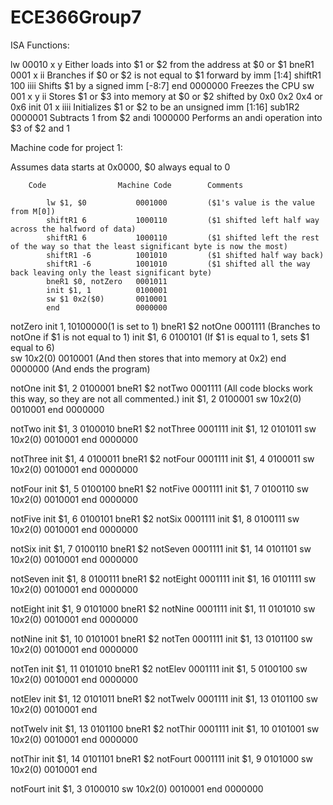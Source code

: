 # ECE366Group7
ISA Functions:

lw        00010 x y		Either loads into $1 or $2 from the address at $0 or $1
bneR1     0001 x ii    	Branches if $0 or $2 is not equal to $1 forward by imm [1:4]
shiftR1   100 iiii    	Shifts $1 by a signed imm [-8:7]
end       0000000     	Freezes the CPU
sw        001 x y ii  	Stores $1 or $3 into memory at $0 or $2 shifted by 0x0 0x2 0x4 or 0x6
init      01 x iiii   	Initializes $1 or $2 to be an unsigned imm [1:16]
sub1R2    0000001     	Subtracts 1 from $2
andi      1000000     	Performs an andi operation into $3 of $2 and 1

Machine code for project 1:

Assumes data starts at 0x0000, $0 always equal to 0

		Code				Machine Code		Comments

			lw $1, $0			0001000			($1's value is the value from M[0])
			shiftR1 6			1000110			($1 shifted left half way across the halfword of data)
			shiftR1 6			1000110			($1 shifted left the rest of the way so that the least significant byte is now the most)
			shiftR1 -6			1001010			($1 shifted half way back)
			shiftR1 -6			1001010			($1 shifted all the way back leaving only the least significant byte)
			bneR1 $0, notZero	0001011
			init $1, 1			0100001	
			sw $1 0x2($0)		0010001
			end					0000000
			
notZero		init $1, 1			0100000			($1 is set to 1)
			bneR1 $2 notOne		0001111			(Branches to notOne if $1 is not equal to 1)
			init $1, 6			0100101			(If $1 is equal to 1, sets $1 equal to 6)	
			sw $1 0x2($0)		0010001			(And then stores that into memory at 0x2)
			end					0000000			(And ends the program)
			
notOne		init $1, 2			0100001
			bneR1 $2 notTwo		0001111			(All code blocks work this way, so they are not all commented.)
			init $1, 2			0100001	
			sw $1 0x2($0)		0010001
			end					0000000
				
notTwo		init $1, 3			0100010
			bneR1 $2 notThree	0001111
			init $1, 12			0101011
			sw $1 0x2($0)		0010001
			end					0000000
			
notThree	init $1, 4			0100011
			bneR1 $2 notFour	0001111
			init $1, 4			0100011
			sw $1 0x2($0)		0010001
			end					0000000
			
notFour		init $1, 5			0100100
			bneR1 $2 notFive	0001111
			init $1, 7			0100110
			sw $1 0x2($0)		0010001
			end					0000000
				
notFive		init $1, 6			0100101
			bneR1 $2 notSix		0001111
			init $1, 8			0100111
			sw $1 0x2($0)		0010001
			end					0000000
			
notSix		init $1, 7			0100110
			bneR1 $2 notSeven	0001111
			init $1, 14			0101101
			sw $1 0x2($0)		0010001
			end					0000000
			
notSeven	init $1, 8			0100111
			bneR1 $2 notEight	0001111
			init $1, 16			0101111	
			sw $1 0x2($0)		0010001
			end					0000000
			
notEight	init $1, 9			0101000
			bneR1 $2 notNine	0001111
			init $1, 11			0101010
			sw $1 0x2($0)		0010001
			end					0000000
				
notNine		init $1, 10			0101001
			bneR1 $2 notTen		0001111
			init $1, 13			0101100
			sw $1 0x2($0)		0010001
			end					0000000
			
notTen		init $1, 11			0101010
			bneR1 $2 notElev	0001111
			init $1, 5			0100100
			sw $1 0x2($0)		0010001
			end					0000000
			
notElev		init $1, 12			0101011
			bneR1 $2 notTwelv	0001111
			init $1, 13			0101100
			sw $1 0x2($0)		0010001
			end
			
notTwelv	init $1, 13			0101100
			bneR1 $2 notThir	0001111
			init $1, 10			0101001
			sw $1 0x2($0)		0010001
			end					0000000
			
notThir		init $1, 14			0101101
			bneR1 $2 notFourt	0001111
			init $1, 9			0101000
			sw $1 0x2($0)		0010001
			end
			
notFourt	init $1, 3			0100010
			sw $1 0x2($0)		0010001
			end					0000000

		


